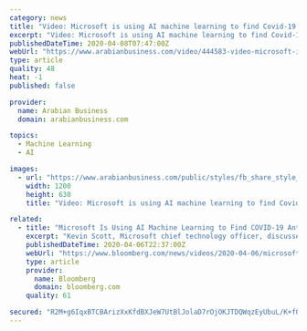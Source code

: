 ```yaml
---
category: news
title: "Video: Microsoft is using AI machine learning to find Covid-19 antibodies, says CTO"
excerpt: "Video: Microsoft is using AI machine learning to find Covid-19 antibodies, says CTO Kevin Scott, Microsoft chief technology officer, discusses how Microsoft is helping with internet access and in the healthcare arena during the Covid-19 crisis."
publishedDateTime: 2020-04-08T07:47:00Z
webUrl: "https://www.arabianbusiness.com/video/444583-video-microsoft-is-using-ai-machine-learning-to-find-covid-19-antibodies-says-cto"
type: article
quality: 48
heat: -1
published: false

provider:
  name: Arabian Business
  domain: arabianbusiness.com

topics:
  - Machine Learning
  - AI

images:
  - url: "https://www.arabianbusiness.com/public/styles/fb_share_style_image/public/images/2020/04/08/Kevin-Scott_Microsoft.jpg?itok=66MHkhi8"
    width: 1200
    height: 630
    title: "Video: Microsoft is using AI machine learning to find Covid-19 antibodies, says CTO"

related:
  - title: "Microsoft Is Using AI Machine Learning to Find COVID-19 Antibodies, Says CTO"
    excerpt: "Kevin Scott, Microsoft chief technology officer, discusses how Microsoft is helping with internet access and in the healthcare arena during the COVID-19 crisis. He speaks with Emily Chang on \"Bloomberg Technology."
    publishedDateTime: 2020-04-06T22:37:00Z
    webUrl: "https://www.bloomberg.com/news/videos/2020-04-06/microsoft-is-using-ai-machine-learning-to-find-covid-19-antibodies-says-cto-video"
    type: article
    provider:
      name: Bloomberg
      domain: bloomberg.com
    quality: 61

secured: "R2M+g6IqxBTCBArizXxKfdBXJeW7UtBlJolaD7rOjOKJTDQWqzEyUbuL/K+fOfReycEX3qIs5Hd0344x3/JOTDctdHR6bT4zETfFn+/5vi/HVIQ84mGlO2X/MAX/MZfnQrHM0wODV2WqyMaCM3Rn8lUvAgm7M4E86rQj77vhiCp4mWHEIz5RoMvuoDjsICpf9kJZ4m2Bd1NF9+jpLsjAzg5qSizy9CmYgntwKfet42ffNAfVIXg2e8wd97pd8u7o9ihZee5OkFpnPHsgP0ajm5iFrQyLxVZBf53Bz+8BUhidN5q4ho9Z5f+5Y+I/S6YE;x4wU2iT2KU+Y5O80q+1eLg=="
---
```


